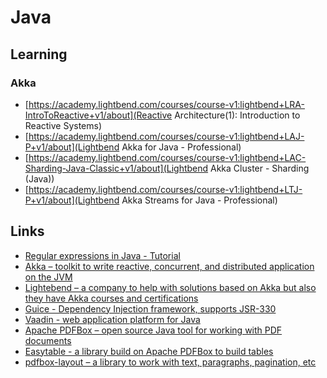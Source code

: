 # Java

## Learning

### Akka
* [https://academy.lightbend.com/courses/course-v1:lightbend+LRA-IntroToReactive+v1/about](Reactive Architecture(1): Introduction to Reactive Systems)
* [https://academy.lightbend.com/courses/course-v1:lightbend+LAJ-P+v1/about](Lightbend Akka for Java - Professional)
* [https://academy.lightbend.com/courses/course-v1:lightbend+LAC-Sharding-Java-Classic+v1/about](Lightbend Akka Cluster - Sharding (Java))
* [https://academy.lightbend.com/courses/course-v1:lightbend+LTJ-P+v1/about](Lightbend Akka Streams for Java - Professional)

## Links
* [Regular expressions in Java - Tutorial](https://www.vogella.com/tutorials/JavaRegularExpressions/article.html)
* [Akka – toolkit to write reactive, concurrent, and distributed application on the JVM](https://akka.io/)
* [Lightebend – a company to help with solutions based on Akka but also they have Akka courses and certifications](https://www.lightbend.com/)
* [Guice - Dependency Injection framework, supports JSR-330](https://github.com/google/guice)
* [Vaadin - web application platform for Java](https://vaadin.com/)
* [Apache PDFBox – open source Java tool for working with PDF documents](https://pdfbox.apache.org/)
* [Easytable - a library build on Apache PDFBox to build tables](https://github.com/vandeseer/easytable)
* [pdfbox-layout – a library to work with text, paragraphs, pagination, etc](https://github.com/ralfstuckert/pdfbox-layout)
